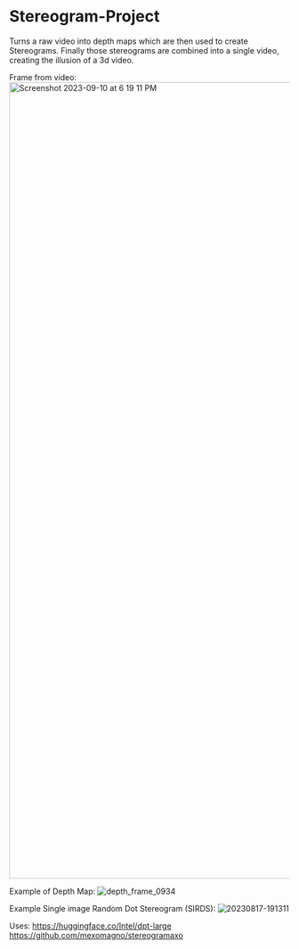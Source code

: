 # Stereogram-Project
Turns a raw video into depth maps which are then used to create Stereograms. Finally those stereograms are combined into a single video, creating the illusion of a 3d video.

Frame from video:
<img width="1429" alt="Screenshot 2023-09-10 at 6 19 11 PM" src="https://github.com/jose0choa/Stereogram-Project/assets/89945139/6834b836-e59f-44d2-ad4c-ca7cfbdf4990">

Example of Depth Map: 
![depth_frame_0934](https://github.com/jose0choa/Stereogram-Project/assets/89945139/a2fa021a-8898-4e9e-a0dd-5cf197a5ed00)

Example Single image Random Dot Stereogram (SIRDS):
![20230817-191311](https://github.com/jose0choa/Stereogram-Project/assets/89945139/1c00b7d4-85ba-4fea-be6c-96c795643309)

Uses: https://huggingface.co/Intel/dpt-large
      https://github.com/mexomagno/stereogramaxo

      
